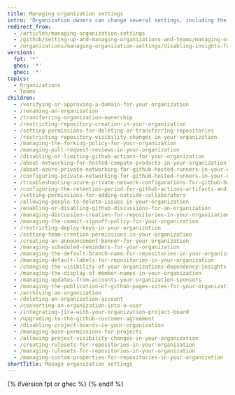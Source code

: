 ```yaml
---
title: Managing organization settings
intro: 'Organization owners can change several settings, including the names of repositories that belong to the organization and Owners team membership. In addition, organization owners can delete the organization and all of its repositories.'
redirect_from:
  - /articles/managing-organization-settings
  - /github/setting-up-and-managing-organizations-and-teams/managing-organization-settings
  - /organizations/managing-organization-settings/disabling-insights-for-projects-in-your-organization
versions:
  fpt: '*'
  ghes: '*'
  ghec: '*'
topics:
  - Organizations
  - Teams
children:
  - /verifying-or-approving-a-domain-for-your-organization
  - /renaming-an-organization
  - /transferring-organization-ownership
  - /restricting-repository-creation-in-your-organization
  - /setting-permissions-for-deleting-or-transferring-repositories
  - /restricting-repository-visibility-changes-in-your-organization
  - /managing-the-forking-policy-for-your-organization
  - /managing-pull-request-reviews-in-your-organization
  - /disabling-or-limiting-github-actions-for-your-organization
  - /about-networking-for-hosted-compute-products-in-your-organization
  - /about-azure-private-networking-for-github-hosted-runners-in-your-organization
  - /configuring-private-networking-for-github-hosted-runners-in-your-organization
  - /troubleshooting-azure-private-network-configurations-for-github-hosted-runners-in-your-organization
  - /configuring-the-retention-period-for-github-actions-artifacts-and-logs-in-your-organization
  - /setting-permissions-for-adding-outside-collaborators
  - /allowing-people-to-delete-issues-in-your-organization
  - /enabling-or-disabling-github-discussions-for-an-organization
  - /managing-discussion-creation-for-repositories-in-your-organization
  - /managing-the-commit-signoff-policy-for-your-organization
  - /restricting-deploy-keys-in-your-organization
  - /setting-team-creation-permissions-in-your-organization
  - /creating-an-announcement-banner-for-your-organization
  - /managing-scheduled-reminders-for-your-organization
  - /managing-the-default-branch-name-for-repositories-in-your-organization
  - /managing-default-labels-for-repositories-in-your-organization
  - /changing-the-visibility-of-your-organizations-dependency-insights
  - /managing-the-display-of-member-names-in-your-organization
  - /managing-updates-from-accounts-your-organization-sponsors
  - /managing-the-publication-of-github-pages-sites-for-your-organization
  - /archiving-an-organization
  - /deleting-an-organization-account
  - /converting-an-organization-into-a-user
  - /integrating-jira-with-your-organization-project-board
  - /upgrading-to-the-github-customer-agreement
  - /disabling-project-boards-in-your-organization
  - /managing-base-permissions-for-projects
  - /allowing-project-visibility-changes-in-your-organization
  - /creating-rulesets-for-repositories-in-your-organization
  - /managing-rulesets-for-repositories-in-your-organization
  - /managing-custom-properties-for-repositories-in-your-organization
shortTitle: Manage organization settings
---
```

{% ifversion fpt or ghec %}
{% endif %}
